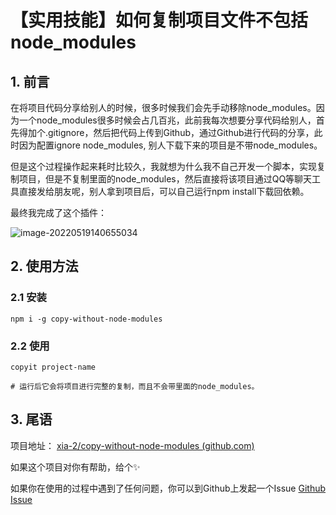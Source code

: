 # 【实用技能】如何复制项目文件不包括node_modules

## 1. 前言

在将项目代码分享给别人的时候，很多时候我们会先手动移除node_modules。因为一个node_modules很多时候会占几百兆，此前我每次想要分享代码给别人，首先得加个.gitignore，然后把代码上传到Github，通过Github进行代码的分享，此时因为配置ignore node_modules, 别人下载下来的项目是不带node_modules。

但是这个过程操作起来耗时比较久，我就想为什么我不自己开发一个脚本，实现复制项目，但是不复制里面的node_modules，然后直接将该项目通过QQ等聊天工具直接发给朋友呢，别人拿到项目后，可以自己运行npm install下载回依赖。

最终我完成了这个插件：

![image-20220519140655034](http://imgbed-xia-2.oss-cn-hangzhou.aliyuncs.com/img/image-20220519140655034.png)

## 2. 使用方法

### 2.1 安装

```
npm i -g copy-without-node-modules
```

### 2.2 使用

```
copyit project-name

# 运行后它会将项目进行完整的复制，而且不会带里面的node_modules。
```



## 3. 尾语

项目地址： [xia-2/copy-without-node-modules (github.com)](https://github.com/xia-2/copy-without-node-modules)

如果这个项目对你有帮助，给个✨

如果你在使用的过程中遇到了任何问题，你可以到Github上发起一个Issue [Github Issue](https://github.com/xia-2/copy-without-node-modules/issues)

